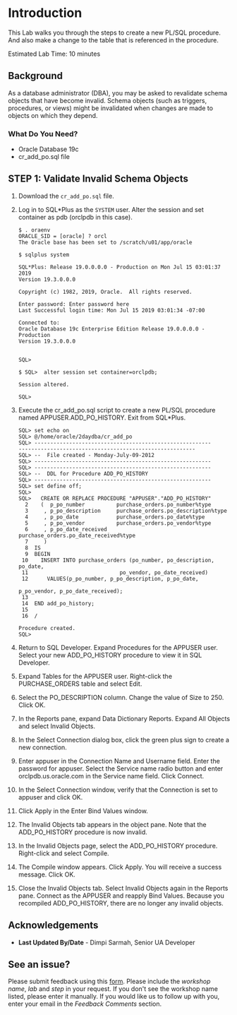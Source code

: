 # Introduction
This Lab walks you through the steps to create a new PL/SQL procedure. And also make a change to the table that is referenced in the procedure.

Estimated Lab Time: 10 minutes

## Background

As a database administrator (DBA), you may be asked to revalidate schema objects that have become invalid. Schema objects (such as triggers, procedures, or views) might be invalidated when changes are made to objects on which they depend.

### What Do You Need?

* Oracle Database 19c
* cr_add_po.sql file


## **STEP 1**: Validate Invalid Schema Objects

1. Download the `cr_add_po.sql` file.
2. Log in to SQL*Plus as the `SYSTEM` user. Alter the session and set container as pdb (orclpdb in this case).

    ```
    $ . oraenv
    ORACLE_SID = [oracle] ? orcl
    The Oracle base has been set to /scratch/u01/app/oracle
    ```

    ```
    $ sqlplus system

    SQL*Plus: Release 19.0.0.0.0 - Production on Mon Jul 15 03:01:37 2019
    Version 19.3.0.0.0

    Copyright (c) 1982, 2019, Oracle.  All rights reserved.

    Enter password: Enter password here
    Last Successful login time: Mon Jul 15 2019 03:01:34 -07:00

    Connected to:
    Oracle Database 19c Enterprise Edition Release 19.0.0.0.0 - Production
    Version 19.3.0.0.0


    SQL>
    ```

    ```
    $ SQL>  alter session set container=orclpdb;

    Session altered.

    SQL>
    ```

3. Execute the cr_add_po.sql script to create a new PL/SQL procedure named APPUSER.ADD_PO_HISTORY. Exit from SQL*Plus.

    ```
    SQL> set echo on
    SQL> @/home/oracle/2daydba/cr_add_po
    SQL> --------------------------------------------------------
    --------------------------------------------------------
    SQL> --  File created - Monday-July-09-2012
    SQL> --------------------------------------------------------
    SQL> --------------------------------------------------------
    SQL> --  DDL for Procedure ADD_PO_HISTORY
    SQL> --------------------------------------------------------
    SQL> set define off;
    SQL>
    SQL>   CREATE OR REPLACE PROCEDURE "APPUSER"."ADD_PO_HISTORY"
      2    (  p_po_number          purchase_orders.po_number%type
      3     , p_po_description     purchase_orders.po_description%type
      4     , p_po_date            purchase_orders.po_date%type
      5     , p_po_vendor          purchase_orders.po_vendor%type
      6     , p_po_date_received   purchase_orders.po_date_received%type                                                                                                                                 
      7     )                                                                                                                                                                                            
      8  IS                                                                                                                                                                                              
      9  BEGIN                                                                                                                                                                                           
     10    INSERT INTO purchase_orders (po_number, po_description, po_date,                                                                                                                              
     11                             po_vendor, po_date_received)                                                                                                                                         
     12      VALUES(p_po_number, p_po_description, p_po_date,

    p_po_vendor, p_po_date_received);                                                                                                          
     13                                                                                                                                                                                                  
     14  END add_po_history;                                                                                                                                                                             
     15  
     16  /

    Procedure created.
    SQL>
    ```

4. Return to SQL Developer. Expand Procedures for the APPUSER user. Select your new ADD_PO_HISTORY procedure to view it in SQL Developer.

5. Expand Tables for the APPUSER user. Right-click the PURCHASE_ORDERS table and select Edit.
6. Select the PO_DESCRIPTION column. Change the value of Size to 250. Click OK.

7. In the Reports pane, expand Data Dictionary Reports. Expand All Objects and select Invalid Objects.

8. In the Select Connection dialog box, click the green plus sign to create a new connection.

9. Enter appuser in the Connection Name and Username field. Enter the password for appuser. Select the Service name radio button and enter orclpdb.us.oracle.com in the Service name field. Click Connect.

10. In the Select Connection window, verify that the Connection is set to appuser and click OK.
11. Click Apply in the Enter Bind Values window.

12. The Invalid Objects tab appears in the object pane. Note that the ADD_PO_HISTORY procedure is now invalid.

13. In the Invalid Objects page, select the ADD_PO_HISTORY procedure. Right-click and select Compile.

14. The Compile window appears. Click Apply. You will receive a success message. Click OK.
15. Close the Invalid Objects tab. Select Invalid Objects again in the Reports pane. Connect as the APPUSER and reapply Bind Values. Because you recompiled ADD_PO_HISTORY, there are no longer any invalid objects.



## Acknowledgements
* **Last Updated By/Date** - Dimpi Sarmah, Senior UA Developer

## See an issue?
Please submit feedback using this [form](https://apexapps.oracle.com/pls/apex/f?p=133:1:::::P1_FEEDBACK:1). Please include the *workshop name*, *lab* and *step* in your request.  If you don't see the workshop name listed, please enter it manually. If you would like us to follow up with you, enter your email in the *Feedback Comments* section.
